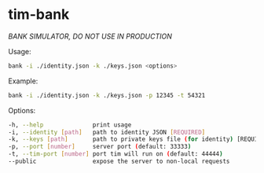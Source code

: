 # tim-bank

*BANK SIMULATOR, DO NOT USE IN PRODUCTION*

Usage:
```bash
bank -i ./identity.json -k ./keys.json <options>
```

Example:
```bash
bank -i ./identity.json -k ./keys.json -p 12345 -t 54321
```

Options:
```bash
-h, --help              print usage
-i, --identity [path]   path to identity JSON [REQUIRED]
-k, --keys [path]       path to private keys file (for identity) [REQUIRED]
-p, --port [number]     server port (default: 33333)
-t, --tim-port [number] port tim will run on (default: 44444)
--public                expose the server to non-local requests
```
